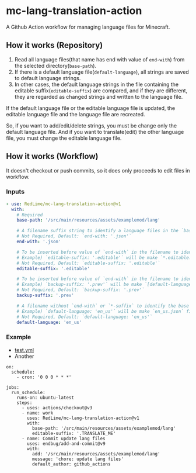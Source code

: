 # mc-lang-translation-action

A Github Action workflow for managing language files for Minecraft.

## How it works (Repository)
1. Read all language files(that name has end with value of `end-with`) from the selected directory(`base-path`).
2. If there is a default language file(`default-language`), all strings are saved to default language strings.
3. In other cases, the default language strings in the file containing the editable suffix(`editable-suffix`) are compared, and if they are different, they are regarded as changed strings and written to the language file.

If the default language file or the editable language file is updated, the editable language file and the language file are recreated.

So, if you want to add/edit/delete strings, you must be change only the default language file.
And if you want to translate(edit) the other language file, you must change the editable language file.

## How it works (Workflow)

It doesn't checkout or push commits, so it does only proceeds to edit files in workflow.

### Inputs
```yml
- use: RedLime/mc-lang-translation-action@v1
  with:
    # Required
    base-path: '/src/main/resources/assets/examplemod/lang'

    # A filename suffix string to identify a language files in the `base-path` directory.
    # Not Required, Default: `end-with: '.json'`
    end-with: '.json'

    # To be inserted before value of `end-with` in the filename to identify the editable language file.
    # Example) `editable-suffix: '.editable'` will be make `*.editable.json` files to editable language files.
    # Not Required, Default: `editable-suffix: '.editable'`
    editable-suffix: '.editable'

    # To be inserted before value of `end-with` in the filename to identify the backup language file.
    # Example) `backup-suffix: '.prev'` will be make `[default-language].prev.json` file to backup language file.
    # Not Required, Default: `backup-suffix: '.prev'`
    backup-suffix: '.prev'

    # A filename without `end-with` or `*-suffix` to identify the base language file.
    # Example) `default-language: 'en_us'` will be make `en_us.json` file to default language file.
    # Not Required, Default: `default-language: 'en_us'`
    default-language: 'en_us'
```
### Example
- [test.yml](/.github/workflows/test.yml)
- Another
```
on: 
  schedule:
    - cron: '0 0 0 * * *'

jobs:
  run_schedule:
    runs-on: ubuntu-latest
    steps:
      - uses: actions/checkout@v3
      - name: work
        uses: RedLime/mc-lang-translation-action@v1
        with: 
          base-path: '/src/main/resources/assets/examplemod/lang'
          editable-suffix: '.TRANSLATE_ME'
      - name: Commit update lang files
        uses: endbug/add-and-commit@v9
        with:
          add: '/src/main/resources/assets/examplemod/lang'
          message: 'chore: update lang files'
          default_author: github_actions
```